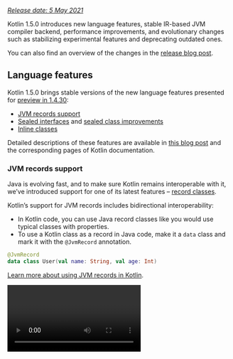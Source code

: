 [//]: # (title: What's new in Kotlin 1.5.0)

_[Release date: 5 May 2021](releases.md#release-details)_

Kotlin 1.5.0 introduces new language features, stable IR-based JVM compiler backend, performance improvements,
and evolutionary changes such as stabilizing experimental features and deprecating outdated ones.

You can also find an overview of the changes in the [release blog post](https://blog.jetbrains.com/kotlin/2021/04/kotlin-1-5-0-released/).

## Language features

Kotlin 1.5.0 brings stable versions of the new language features presented for [preview in 1.4.30](whatsnew1430.md#language-features):
* [JVM records support](#jvm-records-support)
* [Sealed interfaces](#sealed-interfaces) and [sealed class improvements](#package-wide-sealed-class-hierarchies)
* [Inline classes](#inline-classes)

Detailed descriptions of these features are available in [this blog post](https://blog.jetbrains.com/kotlin/2021/02/new-language-features-preview-in-kotlin-1-4-30/)
and the corresponding pages of Kotlin documentation.

### JVM records support

Java is evolving fast, and to make sure Kotlin remains interoperable with it, we’ve introduced support for one of its latest
features – [record classes](https://openjdk.java.net/jeps/395).

Kotlin’s support for JVM records includes bidirectional interoperability:
* In Kotlin code, you can use Java record classes like you would use typical classes with properties.
* To use a Kotlin class as a record in Java code, make it a `data` class and mark it with the `@JvmRecord` annotation.

```kotlin
@JvmRecord
data class User(val name: String, val age: Int)
```

[Learn more about using JVM records in Kotlin](jvm-records.md).

<video href="iyEWXyuuseU" title="Support for JVM Records in Kotlin 1.5.0"/>

### Sealed interfaces

Kotlin interfaces can now have the `sealed` modifier, which works on interfaces in the same way it works on classes: all
implementations of a sealed interface are known at compile time.

```kotlin
sealed interface Polygon
```

You can rely on that fact, for example, to write exhaustive `when` expressions.

```kotlin
fun draw(polygon: Polygon) = when (polygon) {
   is Rectangle -> // ...
   is Triangle -> // …
   // else is not needed - all possible implementations are covered
}

```

Additionally, sealed interfaces enable more flexible restricted class hierarchies because a class can directly inherit
more than one sealed interface.

```kotlin
class FilledRectangle: Polygon, Fillable
```

[Learn more about sealed interfaces](sealed-classes.md).

<video href="d_Mor21W_60" title="Sealed Interfaces and Sealed Classes Improvements"/>

### Package-wide sealed class hierarchies

Sealed classes can now have subclasses in all files of the same compilation unit
and the same package. Previously, all subclasses had to appear in the same file.

Direct subclasses may be top-level or nested inside any number of other named classes, named interfaces, or named objects.

The subclasses of a sealed class must have a name that is properly qualified – they cannot be local or anonymous objects.

[Learn more about sealed class hierarchies](sealed-classes.md#location-of-direct-subclasses).

### Inline classes

Inline classes are a subset of [value-based](https://github.com/Kotlin/KEEP/blob/master/notes/value-classes.md) classes
that only hold values. You can use them as wrappers for a value of a certain type without the additional overhead that
comes from using memory allocations.

Inline classes can be declared with the `value` modifier before the name of the class:

```kotlin
value class Password(val s: String)
```

The JVM backend also requires a special `@JvmInline` annotation:

```kotlin
@JvmInline
value class Password(val s: String)
```

The `inline` modifier is now deprecated with a warning.

[Learn more about inline classes](inline-classes.md).

<video href="LpqvtgibbsQ" title="From Inline to Value Classes"/>

## Kotlin/JVM

Kotlin/JVM has received a number of improvements, both internal and user-facing. Here are the most notable among them:

* [Stable JVM IR backend](#stable-jvm-ir-backend)
* [New default JVM target: 1.8](#new-default-jvm-target-1-8)
* [SAM adapters via invokedynamic](#sam-adapters-via-invokedynamic)
* [Lambdas via invokedynamic](#lambdas-via-invokedynamic)
* [Deprecation of @JvmDefault and old Xjvm-default modes](#deprecation-of-jvmdefault-and-old-xjvm-default-modes)
* [Improvements to handling nullability annotations](#improvements-to-handling-nullability-annotations)

### Stable JVM IR backend

The [IR-based backend](whatsnew14.md#new-jvm-ir-backend) for the Kotlin/JVM compiler is now [Stable](components-stability.md)
and enabled by default.

Starting from [Kotlin 1.4.0](whatsnew14.md), early versions of the IR-based backend were available for preview, and it has
now become the default for language version `1.5`. The old backend is still used by default for earlier language versions.

You can find more details about the benefits of the IR backend and its future development in [this blog post](https://blog.jetbrains.com/kotlin/2021/02/the-jvm-backend-is-in-beta-let-s-make-it-stable-together/).

If you need to use the old backend in Kotlin 1.5.0, you can add the following lines to the project’s configuration file:

* In Gradle:

 <tabs>

 ```groovy
 tasks.withType(org.jetbrains.kotlin.gradle.dsl.KotlinJvmCompile) {
  kotlinOptions.useOldBackend = true
 }
 ```

 ```kotlin
 tasks.withType<org.jetbrains.kotlin.gradle.dsl.KotlinJvmCompile> {
   kotlinOptions.useOldBackend = true
 }
 ```

 </tabs>

* In Maven:

 ```xml
 <configuration>
     <args>
         <arg>-Xuse-old-backend</arg>
     </args>
 </configuration>
 ```

### New default JVM target: 1.8

The default target version for Kotlin/JVM compilations is now `1.8`. The `1.6` target is deprecated.

If you need a build for JVM 1.6, you can still switch to this target. Learn how:

* [in Gradle](gradle.md#attributes-specific-for-jvm)
* [in Maven](maven.md#attributes-specific-for-jvm)
* [in the command-line compiler](compiler-reference.md#jvm-target-version)

### SAM adapters via invokedynamic

Kotlin 1.5.0 now uses dynamic invocations (`invokedynamic`) for compiling SAM (Single Abstract Method) conversions:
* Over any expression if the SAM type is a [Java interface](java-interop.md#sam-conversions)
* Over lambda if the SAM type is a [Kotlin functional interface](fun-interfaces.md#sam-conversions)

The new implementation uses [`LambdaMetafactory.metafactory()`](https://docs.oracle.com/javase/8/docs/api/java/lang/invoke/LambdaMetafactory.html#metafactory-java.lang.invoke.MethodHandles.Lookup-java.lang.String-java.lang.invoke.MethodType-java.lang.invoke.MethodType-java.lang.invoke.MethodHandle-java.lang.invoke.MethodType-)
and auxiliary wrapper classes are no longer generated during compilation. This decreases the size of the application’s JAR,
which improves the JVM startup performance.

To roll back to the old implementation scheme based on anonymous class generation, add the compiler option `-Xsam-conversions=class`.

Learn how to add compiler options in [Gradle](gradle.md#compiler-options), [Maven](maven.md#specifying-compiler-options), and the [command-line compiler](compiler-reference.md#compiler-options).

### Lambdas via invokedynamic

> Compiling plain Kotlin lambdas into invokedynamic is [Experimental](components-stability.md). It may be dropped or changed at any time.
> Opt-in is required (see details below), and you should use it only for evaluation purposes. We would appreciate hearing your feedback on it in [YouTrack](https://youtrack.jetbrains.com/issue/KT-45375).
>
{type="warning"}

Kotlin 1.5.0 is introducing experimental support for compiling plain Kotlin lambdas (which are not converted to an instance
of a functional interface) into dynamic invocations (`invokedynamic`). The implementation produces lighter binaries by using
[`LambdaMetafactory.metafactory()`](https://docs.oracle.com/javase/8/docs/api/java/lang/invoke/LambdaMetafactory.html#metafactory-java.lang.invoke.MethodHandles.Lookup-java.lang.String-java.lang.invoke.MethodType-java.lang.invoke.MethodType-java.lang.invoke.MethodHandle-java.lang.invoke.MethodType-),
which effectively generates the necessary classes at runtime. Currently, it has three limitations compared to ordinary
lambda compilation:

* A lambda compiled into invokedynamic is not serializable.
* Calling `toString()` on such a lambda produces a less readable string representation.
* Experimental [`reflect`](https://kotlinlang.org/api/latest/jvm/stdlib/kotlin.reflect.jvm/reflect.html) API does not support lambdas created with `LambdaMetafactory`.

To try this feature, add the `-Xlambdas=indy` compiler option. We’d be grateful if you could share your feedback on it using
this [YouTrack ticket](https://youtrack.jetbrains.com/issue/KT-45375).

Learn how to add compiler options in [Gradle](gradle.md#compiler-options), [Maven](maven.md#specifying-compiler-options), and [command-line compiler](compiler-reference.md#compiler-options).

### Deprecation of @JvmDefault and old Xjvm-default modes

Prior to Kotlin 1.4.0, there was the `@JvmDefault` annotation along with `-Xjvm-default=enable` and `-Xjvm-default=compatibility`
modes. They served to create the JVM default method for any particular non-abstract member in the Kotlin interface.

In Kotlin 1.4.0, we [introduced the new `Xjvm-default` modes](https://blog.jetbrains.com/kotlin/2020/07/kotlin-1-4-m3-generating-default-methods-in-interfaces/),
which switch on default method generation for the whole project.

In Kotlin 1.5.0, we are deprecating `@JvmDefault` and the old Xjvm-default modes: `-Xjvm-default=enable` and `-Xjvm-default=compatibility`.

[Learn more about default methods in the Java interop](java-to-kotlin-interop.md#default-methods-in-interfaces).

### Improvements to handling nullability annotations

Kotlin supports handling type nullability information from Java with [nullability annotations](java-interop.md#nullability-annotations).
Kotlin 1.5.0 introduces a number of improvements for the feature:

* It reads nullability annotations on type arguments in compiled Java libraries that are used as dependencies.
* It supports nullability annotations with the `TYPE_USE` target for:
  * Arrays
  * Varargs
  * Fields
  * Type parameters and their bounds
  * Type arguments of base classes and interfaces
* If a nullability annotation has multiple targets applicable to a type, and one of these targets is `TYPE_USE`, then `TYPE_USE` is preferred.
  For example, the method signature `@Nullable String[] f()` becomes `fun f(): Array<String?>!` if `@Nullable` supports both
  `TYPE_USE` and `METHOD`as targets.

For these newly supported cases, using the wrong type nullability when calling Java from Kotlin produces warnings.
Use the `-Xtype-enhancement-improvements-strict-mode` compiler option to enable strict mode for these cases (with error reporting).

[Learn more about null-safety and platform types](java-interop.md#null-safety-and-platform-types).

## Kotlin/Native

Kotlin/Native is now more performant and stable. The notable changes are:
* [Performance improvements](#performance-improvements)
* [Deactivation of the memory leak checker](#deactivation-of-the-memory-leak-checker)

### Performance improvements

In 1.5.0, Kotlin/Native is receiving a set of performance improvements that speed up both compilation and execution.

[Compiler caches](https://blog.jetbrains.com/kotlin/2020/03/kotlin-1-3-70-released/#kotlin-native) are now supported in
debug mode for `linuxX64` (only on Linux hosts) and `iosArm64` targets. With compiler caches enabled, most debug compilations
complete much faster, except for the first one. Measurements showed about a 200% speed increase on our test projects.

To use compiler caches for new targets, opt in by adding the following lines to the project’s `gradle.properties`:
* For `linuxX64` : `kotlin.native.cacheKind.linuxX64=static`
* For `iosArm64`: `kotlin.native.cacheKind.iosArm64=static`

If you encounter any issues after enabling the compiler caches, please report them to our issue tracker [YouTrack](https://kotl.in/issue).

Other improvements speed up the execution of Kotlin/Native code:
* Trivial property accessors are inlined.
* `trimIndent()` on string literals is evaluated during the compilation.

### Deactivation of the memory leak checker

The built-in Kotlin/Native memory leak checker has been disabled by default.

It was initially designed for internal use, and it is able to find leaks only in a limited number of cases, not all of them.
Moreover, it later turned out to have issues that can cause application crashes. So we’ve decided to turn off the memory leak checker.

The memory leak checker can still be useful for certain cases, for example, unit testing. For these cases, you can enable
it by adding the following line of code:

```kotlin
Platform.isMemoryLeakCheckerActive = true
```

Note that enabling the checker for the application runtime is not recommended.

## Kotlin/JS

Kotlin/JS is receiving evolutionary changes in 1.5.0. We’re continuing our work on moving the [JS IR compiler backend](js-ir-compiler.md)
towards stable and shipping other updates:

* [Upgrade of webpack to version 5](#upgrade-to-webpack-5)
* [Frameworks and libraries for the IR compiler](#frameworks-and-libraries-for-the-ir-compiler)

### Upgrade to webpack 5

The Kotlin/JS Gradle plugin now uses webpack 5 for browser targets instead of webpack 4. This is a major webpack upgrade
that brings incompatible changes. If you’re using a custom webpack configuration, be sure to check the [webpack 5 release notes](https://webpack.js.org/blog/2020-10-10-webpack-5-release/).

[Learn more about bundling Kotlin/JS projects with webpack](js-project-setup.md#webpack-bundling).

### Frameworks and libraries for the IR compiler

> The Kotlin/JS IR compiler is in [Alpha](components-stability.md). It may change incompatibly and require manual migration
>in the future. We would appreciate your feedback on it in [YouTrack](https://youtrack.jetbrains.com/issues/KT).
>
{type="warning"}

Along with working on the IR-based backend for Kotlin/JS compiler, we encourage and help library authors to build their
projects in `both` mode. This means they are able to produce artifacts for both Kotlin/JS compilers, therefore growing
the ecosystem for the new compiler.

Many well-known frameworks and libraries are already available for the IR backend: [KVision](https://kvision.io/), [fritz2](https://www.fritz2.dev/),
[doodle](https://github.com/nacular/doodle), and others. If you’re using them in your project, you can already build it
with the IR backend and see the benefits it brings.

If you’re writing your own library, [compile it in the 'both' mode](js-ir-compiler.md#authoring-libraries-for-the-ir-compiler-with-backwards-compatibility)
so that your clients can also use it with the new compiler.


## Kotlin Multiplatform

In Kotlin 1.5.0, [choosing a testing dependency for each platform has been simplified](#simplified-test-dependencies-usage-in-multiplatform-projects)
and it is now done automatically by the Gradle plugin.

A new [API for getting a char category is now available in multiplatform projects](#new-api-for-getting-a-char-category-now-available-in-multiplatform-code).

## Standard library

The standard library has received a range of changes and improvements, from stabilizing experimental parts to adding new features:

* [Stable unsigned integer types](#stable-unsigned-integer-types)
* [Stable locale-agnostic API for uppercase/lowercase text](#stable-locale-agnostic-api-for-upper-lowercasing-text)
* [Stable Char-to-integer conversion API](#stable-char-to-integer-conversion-api)
* [Stable Path API](#stable-path-api)
* [Floored division and the mod operator](#floored-division-and-the-mod-operator)
* [Duration API changes](#duration-api-changes)
* [New API for getting a char category now available in multiplatform code](#new-api-for-getting-a-char-category-now-available-in-multiplatform-code)
* [New collections function firstNotNullOf()](#new-collections-function-firstnotnullof)
* [Strict version of String?.toBoolean()](#strict-version-of-string-toboolean)

You can learn more about the standard library changes in [this blog post](https://blog.jetbrains.com/kotlin/2021/04/kotlin-1-5-0-rc-released).

<video href="MyTkiT2I6-8" title="New Standard Library Features"/>

### Stable unsigned integer types

The `UInt`, `ULong`, `UByte`, `UShort` unsigned integer types are now [Stable](components-stability.md). The same goes
for operations on these types, ranges, and progressions of them. Unsigned arrays and operations on them remain in Beta.

[Learn more about unsigned integer types](basic-types.md#unsigned-integers).

### Stable locale-agnostic API for upper/lowercasing text

This release brings a new locale-agnostic API for uppercase/lowercase text conversion. It provides an alternative to the
`toLowerCase()`, `toUpperCase()`, `capitalize()`, and `decapitalize()` API functions, which are locale-sensitive.
The new API helps you avoid errors due to different locale settings.

Kotlin 1.5.0 provides the following fully [Stable](components-stability.md) alternatives:

* For `String` functions:

  |**Earlier versions**|**1.5.0 alternative**|
  | --- | --- |
  |`String.toUpperCase()`|`String.uppercase()`|
  |`String.toLowerCase()`|`String.lowercase()`|
  |`String.capitalize()`|`String.replaceFirstChar { it.uppercase() }`|
  |`String.decapitalize()`|`String.replaceFirstChar { it.lowercase() }`|

* For `Char` functions:

  |**Earlier versions**|**1.5.0 alternative**|
  | --- | --- |
  |`Char.toUpperCase()`|`Char.uppercaseChar(): Char`<br/>`Char.uppercase(): String`|
  |`Char.toLowerCase()`|`Char.lowercaseChar(): Char`<br/>`Char.lowercase(): String`|
  |`Char.toTitleCase()`|`Char.titlecaseChar(): Char`<br/>`Char.titlecase(): String`|

> For Kotlin/JVM, there are also overloaded `uppercase()`, `lowercase()`, and `titlecase()` functions with an explicit
> `Locale` parameter.
>
{type="note"}

The old API functions are marked as deprecated and will be removed in a future release.

See the full list of changes to the text processing functions in [KEEP](https://github.com/Kotlin/KEEP/blob/master/proposals/stdlib/locale-agnostic-case-conversions.md).

### Stable char-to-integer conversion API

Starting from Kotlin 1.5.0, new char-to-code and char-to-digit conversion functions are [Stable](components-stability.md).
These functions replace the current API functions, which were often confused with the similar string-to-Int conversion.

The new API removes this naming confusion, making the code behavior more transparent and unambiguous.

This release introduces `Char` conversions that are divided into the following sets of clearly named functions:

* Functions to get the integer code of `Char` and to construct `Char` from the given code:

 ```kotlin
 fun Char(code: Int): Char
 fun Char(code: UShort): Char
 val Char.code: Int
 ```

* Functions to convert `Char` to the numeric value of the digit it represents:

 ```kotlin
 fun Char.digitToInt(radix: Int): Int
 fun Char.digitToIntOrNull(radix: Int): Int?
 ```

* An extension function for `Int` to convert the non-negative single digit it represents to the corresponding `Char` representation:

 ```kotlin
 fun Int.digitToChar(radix: Int): Char
 ```

The old conversion APIs, including `Number.toChar()` with its implementations (all except `Int.toChar()`) and `Char` extensions for conversion to a
numeric type, like `Char.toInt()`, are now deprecated.

[Learn more about the char-to-integer conversion API in KEEP](https://github.com/Kotlin/KEEP/blob/master/proposals/stdlib/char-int-conversions.md).

### Stable Path API

The [experimental Path API](https://kotlinlang.org/api/latest/jvm/stdlib/kotlin.io.path/java.nio.file.-path/) with extensions
for `java.nio.file.Path` is now [Stable](components-stability.md).

```kotlin
// construct path with the div (/) operator
val baseDir = Path("/base")
val subDir = baseDir / "subdirectory"

// list files in a directory
val kotlinFiles: List<Path> = Path("/home/user").listDirectoryEntries("*.kt")
```

[Learn more about the Path API](whatsnew1420.md#extensions-for-java-nio-file-path).

### Floored division and the mod operator

New operations for modular arithmetics have been added to the standard library:
* `floorDiv()` returns the result of [floored division](https://en.wikipedia.org/wiki/Floor_and_ceiling_functions). It is available for integer types.
* `mod()` returns the remainder of floored division (_modulus_). It is available for all numeric types.

These operations look quite similar to the existing [division of integers](basic-types.md#operations) and [rem()](https://kotlinlang.org/api/latest/jvm/stdlib/kotlin/-int/rem.html)
function (or the `%`operator), but they work differently on negative numbers:
* `a.floorDiv(b)` differs from a regular `/` in that `floorDiv` rounds the result down (towards the lesser integer),
  whereas `/` truncates the result to the integer closer to 0.
* `a.mod(b)` is the difference between `a` and `a.floorDiv(b) * b`. It’s either zero or has the same sign as `b`,
  while `a % b` can have a different one.

```kotlin
fun main() {
//sampleStart
    println("Floored division -5/3: ${(-5).floorDiv(3)}")
    println( "Modulus: ${(-5).mod(3)}")
    
    println("Truncated division -5/3: ${-5 / 3}")
    println( "Remainder: ${-5 % 3}")
//sampleEnd    
}
```
{kotlin-runnable="true" kotlin-min-compiler-version="1.5"}

### Duration API changes

> The Duration API is [Experimental](components-stability.md). It may be dropped or changed at any time.
> Use it only for evaluation purposes. We would appreciate hearing your feedback on it in [YouTrack](https://youtrack.jetbrains.com/issues/KT).
>
{type="warning"}

There is an experimental [Duration](https://kotlinlang.org/api/latest/jvm/stdlib/kotlin.time/-duration/) class for representing
duration amounts in different time units. In 1.5.0, the Duration API has received the following changes:

* Internal value representation now uses `Long` instead of `Double` to provide better precision.
* There is a new API for conversion to a particular time unit in `Long`. It comes to replace the old API, which operates
  with `Double` values and is now deprecated. For example, [`Duration.inWholeMinutes`](https://kotlinlang.org/api/latest/jvm/stdlib/kotlin.time/-duration/in-whole-minutes.html) returns the value of the duration
  expressed as `Long` and replaces `Duration.inMinutes`.
* There are new companion functions for constructing a `Duration` from a number. For example, [`Duration.seconds(Int)`](https://kotlinlang.org/api/latest/jvm/stdlib/kotlin.time/-duration/seconds.html)
  creates a `Duration` object representing an integer number of seconds. Old extension properties like `Int.seconds` are now deprecated.

```kotlin
import kotlin.time.Duration
import kotlin.time.ExperimentalTime

@ExperimentalTime
fun main() {
//sampleStart
    val duration = Duration.milliseconds(120000)
    println("There are ${duration.inWholeSeconds} seconds in ${duration.inWholeMinutes} minutes")
//sampleEnd
}
```
{kotlin-runnable="true" kotlin-min-compiler-version="1.5"}

### New API for getting a char category now available in multiplatform code

Kotlin 1.5.0 introduces the new API for getting a character’s category according to Unicode in multiplatform projects.
Several functions are now available in all the platforms and in the common code.

Functions for checking whether a char is a letter or a digit:
* [`Char.isDigit()`](https://kotlinlang.org/api/latest/jvm/stdlib/kotlin.text/is-digit.html)
* [`Char.isLetter()`](https://kotlinlang.org/api/latest/jvm/stdlib/kotlin.text/is-letter.html)
* [`Char.isLetterOrDigit()`](https://kotlinlang.org/api/latest/jvm/stdlib/kotlin.text/is-letter-or-digit.html)

```kotlin
fun main() {
//sampleStart
    val chars = listOf('a', '1', '+')
    val (letterOrDigitList, notLetterOrDigitList) = chars.partition { it.isLetterOrDigit() }
    println(letterOrDigitList) // [a, 1]
    println(notLetterOrDigitList) // [+]
//sampleEnd    
}
```
{kotlin-runnable="true" kotlin-min-compiler-version="1.5"}

Functions for checking the case of a char:
* [`Char.isLowerCase()`](https://kotlinlang.org/api/latest/jvm/stdlib/kotlin.text/is-lower-case.html)
* [`Char.isUpperCase()`](https://kotlinlang.org/api/latest/jvm/stdlib/kotlin.text/is-upper-case.html)
* [`Char.isTitleCase()`](https://kotlinlang.org/api/latest/jvm/stdlib/kotlin.text/is-title-case.html)

```kotlin
fun main() {
//sampleStart
    val chars = listOf('ǅ', 'ǈ', 'ǋ', 'ǲ', '1', 'A', 'a', '+')
    val (titleCases, notTitleCases) = chars.partition { it.isTitleCase() }
    println(titleCases) // [ǅ, ǈ, ǋ, ǲ]
    println(notTitleCases) // [1, A, a, +]
//sampleEnd    
}
```
{kotlin-runnable="true" kotlin-min-compiler-version="1.5"}

Some other functions:
* [`Char.isDefined()`](https://kotlinlang.org/api/latest/jvm/stdlib/kotlin.text/is-defined.html)
* [`Char.isISOControl()`](https://kotlinlang.org/api/latest/jvm/stdlib/kotlin.text/is-i-s-o-control.html)

The property [`Char.category`](https://kotlinlang.org/api/latest/jvm/stdlib/kotlin.text/category.html) and its return type
enum class [`CharCategory`](https://kotlinlang.org/api/latest/jvm/stdlib/kotlin.text/-char-category/), which indicates
a char's general category according to Unicode, are now also available in multiplatform projects.

[Learn more about characters](https://kotlinlang.org/docs/basic-types.html#characters).

### New collections function firstNotNullOf()

The new [`firstNotNullOf()`](https://kotlinlang.org/api/latest/jvm/stdlib/kotlin.collections/first-not-null-of.html) and [`firstNotNullOfOrNull()`](https://kotlinlang.org/api/latest/jvm/stdlib/kotlin.collections/first-not-null-of-or-null.html)
functions combine [`mapNotNull()`](https://kotlinlang.org/api/latest/jvm/stdlib/kotlin.collections/map-not-null.html)
with [`first()`](https://kotlinlang.org/api/latest/jvm/stdlib/kotlin.collections/first.html) or [`firstOrNull()`](https://kotlinlang.org/api/latest/jvm/stdlib/kotlin.collections/first-or-null.html).
They map the original collection with the custom selector function and return the first non-null value. If there is no such value,
`firstNotNullOf()` throws an exception, and `firstNotNullOfOrNull()` returns null.

```kotlin
fun main() {
//sampleStart
    val data = listOf("Kotlin", "1.5")
    println(data.firstNotNullOf(String::toDoubleOrNull))
    println(data.firstNotNullOfOrNull(String::toIntOrNull))
//sampleEnd
}
```
{kotlin-runnable="true" kotlin-min-compiler-version="1.5"}

### Strict version of String?.toBoolean()

Two new functions introduce case-sensitive strict versions of the existing [String?.toBoolean()](https://kotlinlang.org/api/latest/jvm/stdlib/kotlin.text/to-boolean.html):
* [`String.toBooleanStrict()`](https://kotlinlang.org/api/latest/jvm/stdlib/kotlin.text/to-boolean-strict.html) throws an exception for all inputs except the literals `true` and `false`.
* [`String.toBooleanStrictOrNull()`](https://kotlinlang.org/api/latest/jvm/stdlib/kotlin.text/to-boolean-strict-or-null.html) returns null for all inputs except the literals `true` and `false`.

```kotlin
fun main() {
//sampleStart
    println("true".toBooleanStrict())
    println("1".toBooleanStrictOrNull())
    // println("1".toBooleanStrict()) // Exception
//sampleEnd    
}
```
{kotlin-runnable="true" kotlin-min-compiler-version="1.5"}

## kotlin-test library
The [kotlin-test](https://kotlinlang.org/api/latest/kotlin.test/) library introduces some new features:
* [Simplified test dependencies usage in multiplatform projects](#simplified-test-dependencies-usage-in-multiplatform-projects)
* [Automatic selection of a testing framework for Kotlin/JVM source sets](#automatic-selection-of-a-testing-framework-for-kotlin-jvm-source-sets)
* [Assertion function updates](#assertion-function-updates)

### Simplified test dependencies usage in multiplatform projects

Now you can use the `kotlin-test` dependency to add dependencies for testing in the `commonTest` source set, and the 
Gradle plugin will infer the corresponding platform dependencies for each test source set:
* `kotlin-test-junit` for JVM source sets, see [automatic choice of a testing framework for Kotlin/JVM source sets](#automatic-selection-of-a-testing-framework-for-kotlin-jvm-source-sets)
* `kotlin-test-js` for Kotlin/JS source sets
* `kotlin-test-common` and `kotlin-test-annotations-common` for common source sets
* No extra artifact for Kotlin/Native source sets

Additionally, you can use the `kotlin-test` dependency in any shared or platform-specific source set.

An existing kotlin-test setup with explicit dependencies will continue to work both in Gradle and in Maven.

Learn more about [setting dependencies on test libraries](gradle.md#set-dependencies-on-test-libraries).

### Automatic selection of a testing framework for Kotlin/JVM source sets

The Gradle plugin now chooses and adds a dependency on a testing framework automatically. All you need to do is add
the dependency `kotlin-test` in the common source set.

Gradle uses JUnit 4 by default. Therefore, the `kotlin("test")` dependency resolves to the variant for JUnit 4, 
namely `kotlin-test-junit`:

 <tabs>

```groovy
kotlin {
    sourceSets {
        commonTest {
            dependencies {
                implementation kotlin("test") // This brings the dependency 
                                              // on JUnit 4 transitively
            }
        }
    }
}
```

```kotlin
kotlin {
    sourceSets {
        val commonTest by getting {
            dependencies {
                implementation(kotlin("test")) // This brings the dependency
                                               // on JUnit 4 transitively
            }
        }
    }
}
```

 </tabs>

You can choose JUnit 5 or TestNG by calling [`useJUnitPlatform()`]( https://docs.gradle.org/current/javadoc/org/gradle/api/tasks/testing/Test.html#useJUnitPlatform)
or [`useTestNG()`](https://docs.gradle.org/current/javadoc/org/gradle/api/tasks/testing/Test.html#useTestNG) in the test task:

```groovy
tasks {
    test {
        // enable TestNG support
        useTestNG()
        // or
        // enable JUnit Platform (a.k.a. JUnit 5) support
        useJUnitPlatform()
    }
}
```

You can disable automatic testing framework selection by adding the line `kotlin.test.infer.jvm.variant=false`
to the project’s `gradle.properties`.

Learn more about [setting dependencies on test libraries](gradle.md#set-dependencies-on-test-libraries).

###  Assertion function updates

This release brings new assertion functions and improves the existing ones.

The `kotlin-test` library now has the following features:

* **Checking the type of a value**

  You can use the new `assertIs<T>` and `assertIsNot<T>` to check the type of a value:

  ```kotlin
  @Test
  fun testFunction() {
      val s: Any = "test"
      assertIs<String>(s)  // throws AssertionError mentioning the actual type of s if the assertion fails
      // can now print s.length because of contract in assertIs
      println("${s.length}")
  }
  ```

  Because of type erasure, this assert function only checks whether the `value` is of the `List` type in the following example and doesn't check whether it's a list of the particular `String` element type:  `assertIs<List<String>>(value)`.

* **Comparing the container content for arrays, sequences, and arbitrary iterables**

  There is a new set of overloaded `assertContentEquals()` functions for comparing content for different collections that don’t implement [structural equality](equality.md#structural-equality):

  ```kotlin
  @Test
  fun test() {
      val expectedArray = arrayOf(1, 2, 3)
      val actualArray = Array(3) { it + 1 }
      assertContentEquals(expectedArray, actualArray)
  }
  ```

* **New overloads to `assertEquals()` and `assertNotEquals()` for `Double` and `Float` numbers**

  There are new overloads for the `assertEquals()` function that make it possible to compare two `Double` or `Float` numbers with absolute precision. The precision value is specified as the third parameter of the function:

  ```kotlin
   @Test
  fun test() {
      val x = sin(PI)

      // precision parameter
      val tolerance = 0.000001

      assertEquals(0.0, x, tolerance)
  }
  ```

* **New functions for checking the content of collections and elements**

  You can now check whether the collection or element contains something with the `assertContains()` function.
  You can use it with Kotlin collections and elements that have the `contains()` operator, such as `IntRange`, `String`, and others:

  ```kotlin
  @Test
  fun test() {
      val sampleList = listOf<String>("sample", "sample2")
      val sampleString = "sample"
      assertContains(sampleList, sampleString)  // element in collection
      assertContains(sampleString, "amp")       // substring in string
  }
  ```

* **`assertTrue()`, `assertFalse()`, `expect()` functions are now inline**

  From now on, you can use these as inline functions, so it's possible to call [suspend functions](composing-suspending-functions.md) inside a lambda expression:

  ```kotlin
  @Test
  fun test() = runBlocking<Unit> {
      val deferred = async { "Kotlin is nice" }
      assertTrue("Kotlin substring should be present") {
          deferred.await() .contains("Kotlin")
      }
  }
  ```

## kotlinx libraries

Along with Kotlin 1.5.0, we are releasing new versions of the kotlinx libraries:
* `kotlinx.coroutines` [1.5.0-RC](#coroutines-1-5-0-rc)
* `kotlinx.serialization` [1.2.0](#serialization-1-2-0)
* `kotlinx-datetime` [0.2.0](#datetime-0-2-0)

### Coroutines 1.5.0-RC

`kotlinx.coroutines` [1.5.0-RC](https://github.com/Kotlin/kotlinx.coroutines/releases/tag/1.5.0-RC) is here with:
* [New channels API](channels.md)
* Stable [reactive integrations](async-programming.md#reactive-extensions)
* And more

Starting with Kotlin 1.5.0, [experimental coroutines](whatsnew14.md#exclusion-of-the-deprecated-experimental-coroutines)
are disabled and the `-Xcoroutines=experimental` flag is no longer supported.

Learn more in the [changelog](https://github.com/Kotlin/kotlinx.coroutines/releases/tag/1.5.0-RC) and the
[`kotlinx.coroutines` 1.5.0 release blog post](https://blog.jetbrains.com/kotlin/2021/05/kotlin-coroutines-1-5-0-released/).

<video href="EVLnWOcR0is" title="kotlinx.coroutines 1.5.0"/>

### Serialization 1.2.0

`kotlinx.serialization` [1.2.0](https://github.com/Kotlin/kotlinx.serialization/releases/tag/v1.2.0) is here with:
* Improvements to JSON serialization performance
* Support for multiple names in JSON serialization
* Experimental .proto schema generation from `@Serializable` classes
* And more

Learn more in the [changelog](https://github.com/Kotlin/kotlinx.serialization/releases/tag/v1.2.0) and the
[`kotlinx.serialization` 1.2.0 release blog post](https://blog.jetbrains.com/kotlin/2021/05/kotlinx-serialization-1-2-released/).

<video href="698I_AH8h6s" title="kotlinx.serialization 1.2.0"/>

### dateTime 0.2.0

`kotlinx-datetime` [0.2.0](https://github.com/Kotlin/kotlinx-datetime/releases/tag/v0.2.0) is here with:
* `@Serializable` Datetime objects
* Normalized API of `DateTimePeriod` and `DatePeriod`
* And more

Learn more in the [changelog](https://github.com/Kotlin/kotlinx-datetime/releases/tag/v0.2.0) and the
[`kotlinx-datetime` 0.2.0 release blog post](https://blog.jetbrains.com/kotlin/2021/05/kotlinx-datetime-0-2-0-is-out/).

## Migrating to Kotlin 1.5.0

IntelliJ IDEA and Android Studio will suggest updating the Kotlin plugin to 1.5.0 once it is available.

To migrate existing projects to Kotlin 1.5.0, just change the Kotlin version to `1.5.0` and re-import your Gradle or Maven
project. [Learn how to update to Kotlin 1.5.0](releases.md#update-to-a-new-release).

To start a new project with Kotlin 1.5.0, update the Kotlin plugin and run the Project Wizard from **File** \| **New** \|
**Project**.

The new command-line compiler is available for downloading on the [GitHub release page](https://github.com/JetBrains/kotlin/releases/tag/v1.5.0).

Kotlin 1.5.0 is a [feature release](kotlin-evolution.md#feature-releases-and-incremental-releases) and therefore can
bring incompatible changes to the language. Find the detailed list of such changes in the [Compatibility Guide for Kotlin 1.5](compatibility-guide-15.md).
